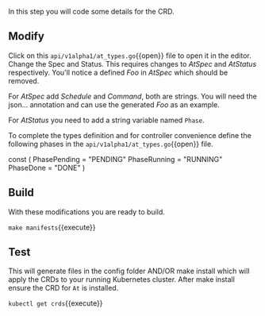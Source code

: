 In this step you will code some details for the CRD.

## Modify

Click on this `api/v1alpha1/at_types.go`{{open}} file to open it in the editor. Change the Spec and Status. This requires changes to _AtSpec_ and _AtStatus_ respectively. You'll notice a defined _Foo_ in _AtSpec_ which should be removed.

For _AtSpec_ add _Schedule_ and _Command_, both are strings. You will need the json... annotation and can use the generated _Foo_ as an example.

For _AtStatus_ you need to add a string variable named `Phase`.

To complete the types definition and for controller convenience define the following phases in the `api/v1alpha1/at_types.go`{{open}} file.

const (
	PhasePending = "PENDING"
	PhaseRunning = "RUNNING"
	PhaseDone    = "DONE"
)

## Build

With these modifications you are ready to build.

`make manifests`{{execute}}

## Test

This will generate files in the config folder AND/OR make install which will apply the CRDs to your running Kubernetes cluster. After make install ensure the CRD for `At` is installed.

`kubectl get crds`{{execute}}
